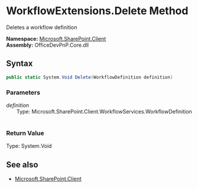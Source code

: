 # WorkflowExtensions.Delete Method  
Deletes a workflow definition  

**Namespace:** [Microsoft.SharePoint.Client](Microsoft.SharePoint.Client.md)  
**Assembly:** OfficeDevPnP.Core.dll  
## Syntax
```C#
public static System.Void Delete(WorkflowDefinition definition)
```
### Parameters
*definition*  
&emsp;&emsp;Type: Microsoft.SharePoint.Client.WorkflowServices.WorkflowDefinition  
&emsp;&emsp;  
  
### Return Value
Type: System.Void  

## See also
- [Microsoft.SharePoint.Client](Microsoft.SharePoint.Client.md)
